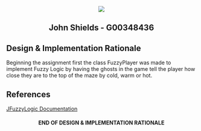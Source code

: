 <p align="center">
<img src="https://user-images.githubusercontent.com/26766163/109871610-466bab80-7c63-11eb-8e96-b410c246c6c8.png">
</p>

<h2 align="center">John Shields - G00348436</h2>

## Design & Implementation Rationale
Beginning the assignment first the class FuzzyPlayer was made to implement Fuzzy Logic by having the ghosts in the game tell the player how close they are to the top of the maze by cold, warm or hot.

## References
[JFuzzyLogic Documentation](http://jfuzzylogic.sourceforge.net/html/manual.html)


<h4 align="center">END OF DESIGN & IMPLEMENTATION RATIONALE</h3>
